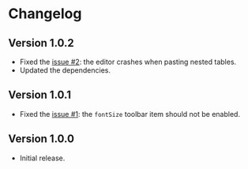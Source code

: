 # Changelog

## Version 1.0.2
- Fixed the [issue #2](https://github.com/sab-international/rich-text-editor/issues/2): the editor crashes when pasting nested tables.
- Updated the dependencies.

## Version 1.0.1
- Fixed the [issue #1](https://github.com/sab-international/rich-text-editor/issues/1): the `fontSize` toolbar item should not be enabled.

## Version 1.0.0
- Initial release.
